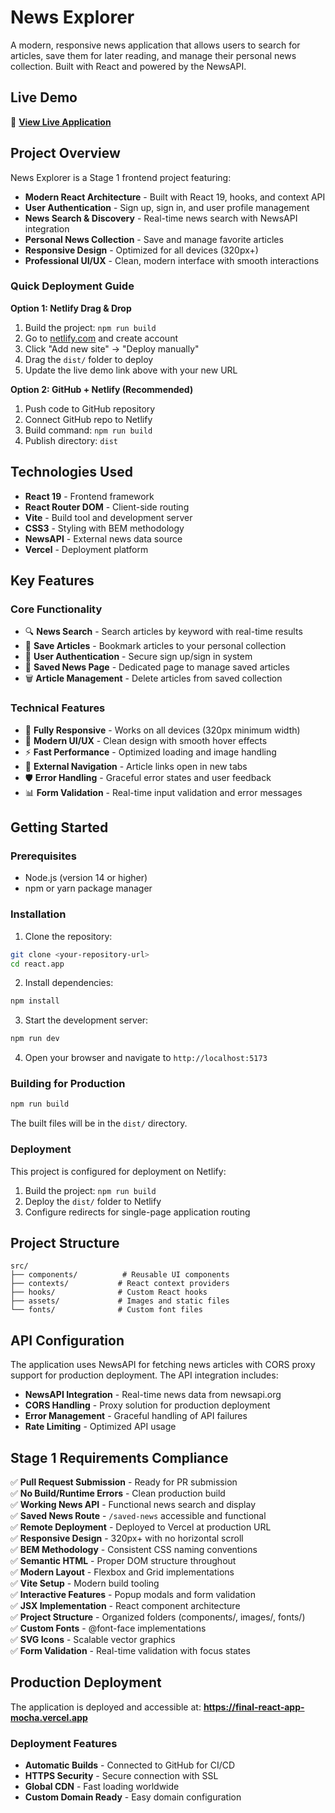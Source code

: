 # News Explorer

A modern, responsive news application that allows users to search for articles, save them for later reading, and manage their personal news collection. Built with React and powered by the NewsAPI.

## Live Demo

🚀 **[View Live Application](https://final-react-app-mocha.vercel.app)**

## Project Overview

News Explorer is a Stage 1 frontend project featuring:
- **Modern React Architecture** - Built with React 19, hooks, and context API
- **User Authentication** - Sign up, sign in, and user profile management
- **News Search & Discovery** - Real-time news search with NewsAPI integration
- **Personal News Collection** - Save and manage favorite articles
- **Responsive Design** - Optimized for all devices (320px+)
- **Professional UI/UX** - Clean, modern interface with smooth interactions

### Quick Deployment Guide

**Option 1: Netlify Drag & Drop**
1. Build the project: `npm run build`
2. Go to [netlify.com](https://netlify.com) and create account
3. Click "Add new site" → "Deploy manually"
4. Drag the `dist/` folder to deploy
5. Update the live demo link above with your new URL

**Option 2: GitHub + Netlify (Recommended)**
1. Push code to GitHub repository
2. Connect GitHub repo to Netlify
3. Build command: `npm run build`
4. Publish directory: `dist`

## Technologies Used

- **React 19** - Frontend framework
- **React Router DOM** - Client-side routing
- **Vite** - Build tool and development server
- **CSS3** - Styling with BEM methodology
- **NewsAPI** - External news data source
- **Vercel** - Deployment platform

## Key Features

### Core Functionality
- 🔍 **News Search** - Search articles by keyword with real-time results
- 💾 **Save Articles** - Bookmark articles to your personal collection
- 👤 **User Authentication** - Secure sign up/sign in system
- 📰 **Saved News Page** - Dedicated page to manage saved articles
- 🗑️ **Article Management** - Delete articles from saved collection

### Technical Features
- 📱 **Fully Responsive** - Works on all devices (320px minimum width)
- 🎨 **Modern UI/UX** - Clean design with smooth hover effects
- ⚡ **Fast Performance** - Optimized loading and image handling
- 🔗 **External Navigation** - Article links open in new tabs
- 🛡️ **Error Handling** - Graceful error states and user feedback
- 📊 **Form Validation** - Real-time input validation and error messages

## Getting Started

### Prerequisites

- Node.js (version 14 or higher)
- npm or yarn package manager

### Installation

1. Clone the repository:
```bash
git clone <your-repository-url>
cd react.app
```

2. Install dependencies:
```bash
npm install
```

3. Start the development server:
```bash
npm run dev
```

4. Open your browser and navigate to `http://localhost:5173`

### Building for Production

```bash
npm run build
```

The built files will be in the `dist/` directory.

### Deployment

This project is configured for deployment on Netlify:

1. Build the project: `npm run build`
2. Deploy the `dist/` folder to Netlify
3. Configure redirects for single-page application routing

## Project Structure

```
src/
├── components/          # Reusable UI components
├── contexts/           # React context providers
├── hooks/              # Custom React hooks
├── assets/             # Images and static files
└── fonts/              # Custom font files
```

## API Configuration

The application uses NewsAPI for fetching news articles with CORS proxy support for production deployment. The API integration includes:

- **NewsAPI Integration** - Real-time news data from newsapi.org
- **CORS Handling** - Proxy solution for production deployment
- **Error Management** - Graceful handling of API failures
- **Rate Limiting** - Optimized API usage

## Stage 1 Requirements Compliance

✅ **Pull Request Submission** - Ready for PR submission  
✅ **No Build/Runtime Errors** - Clean production build  
✅ **Working News API** - Functional news search and display  
✅ **Saved News Route** - `/saved-news` accessible and functional  
✅ **Remote Deployment** - Deployed to Vercel at production URL  
✅ **Responsive Design** - 320px+ with no horizontal scroll  
✅ **BEM Methodology** - Consistent CSS naming conventions  
✅ **Semantic HTML** - Proper DOM structure throughout  
✅ **Modern Layout** - Flexbox and Grid implementations  
✅ **Vite Setup** - Modern build tooling  
✅ **Interactive Features** - Popup modals and form validation  
✅ **JSX Implementation** - React component architecture  
✅ **Project Structure** - Organized folders (components/, images/, fonts/)  
✅ **Custom Fonts** - @font-face implementations  
✅ **SVG Icons** - Scalable vector graphics  
✅ **Form Validation** - Real-time validation with focus states

## Production Deployment

The application is deployed and accessible at: **https://final-react-app-mocha.vercel.app**

### Deployment Features
- **Automatic Builds** - Connected to GitHub for CI/CD
- **HTTPS Security** - Secure connection with SSL
- **Global CDN** - Fast loading worldwide
- **Custom Domain Ready** - Easy domain configuration
